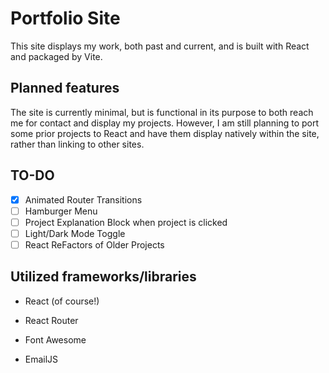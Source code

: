 # Portfolio Site

This site displays my work, both past and current, and is built with React and packaged by Vite.

## Planned features

The site is currently minimal, but is functional in its purpose to both reach me for contact and display my projects. However, I am still planning to port some prior projects to React and have them display natively within the site, rather than linking to other sites.

## TO-DO

- [X] Animated Router Transitions
- [ ] Hamburger Menu
- [ ] Project Explanation Block when project is clicked
- [ ] Light/Dark Mode Toggle
- [ ] React ReFactors of Older Projects

## Utilized frameworks/libraries

- React (of course!)

- React Router

- Font Awesome

- EmailJS
